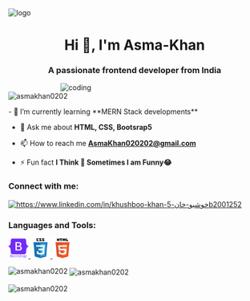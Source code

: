 
<img align="center" alt="logo" title="This is Logo" height="500" width="800" src="./link">
<h1 align="center">Hi 👋, I'm Asma-Khan</h1>
<h3 align="center">A passionate frontend developer from India</h3>
<img align="right" width="400" alt="coding" src="https://cdn.dribbble.com/userupload/22228251/file/original-dd4133b41bcb1d2cef1679f2395ac06a.gif">
<p align="left"> <img src="https://komarev.com/ghpvc/?username=asmakhan0202&label=Profile%20views&color=0e75b6&style=flat" alt="asmakhan0202" /> </p>
- 🌱 I’m currently learning **MERN Stack developments**

- 💬 Ask me about **HTML, CSS, Bootsrap5**

- 📫 How to reach me **AsmaKhan020202@gmail.com**

- ⚡ Fun fact **I Think 🤔 Sometimes I am Funny😂**

<h3 align="left">Connect with me:</h3>
<p align="left">
<a href="https://linkedin.com/in/https://www.linkedin.com/in/khushboo-khan-خوشبو-خان-5b2001252" target="blank"><img align="center" src="https://raw.githubusercontent.com/rahuldkjain/github-profile-readme-generator/master/src/images/icons/Social/linked-in-alt.svg" alt="https://www.linkedin.com/in/khushboo-khan-خوشبو-خان-5b2001252" height="30" width="40" /></a>
</p>

<h3 align="left">Languages and Tools:</h3>
<p align="left"> <a href="https://getbootstrap.com" target="_blank" rel="noreferrer"> <img src="https://raw.githubusercontent.com/devicons/devicon/master/icons/bootstrap/bootstrap-plain-wordmark.svg" alt="bootstrap" width="40" height="40"/> </a> <a href="https://www.w3schools.com/css/" target="_blank" rel="noreferrer"> <img src="https://raw.githubusercontent.com/devicons/devicon/master/icons/css3/css3-original-wordmark.svg" alt="css3" width="40" height="40"/> </a> <a href="https://www.w3.org/html/" target="_blank" rel="noreferrer"> <img src="https://raw.githubusercontent.com/devicons/devicon/master/icons/html5/html5-original-wordmark.svg" alt="html5" width="40" height="40"/> </a> </p>

<p><img align="left" src="https://github-readme-stats.vercel.app/api/top-langs?username=asmakhan0202&show_icons=true&locale=en&layout=compact" alt="asmakhan0202" /></p>

<p>&nbsp;<img align="center" src="https://github-readme-stats.vercel.app/api?username=asmakhan0202&show_icons=true&locale=en" alt="asmakhan0202" /></p>

<p><img align="center" src="https://github-readme-streak-stats.herokuapp.com/?user=asmakhan0202&" alt="asmakhan0202" /></p>
